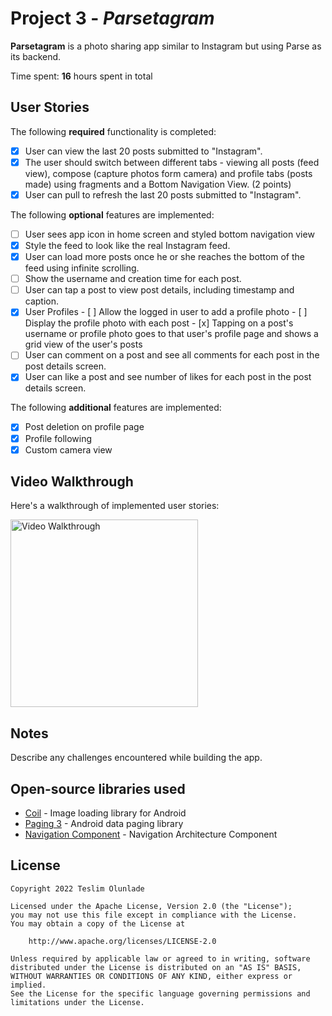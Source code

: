 # Project 3 - *Parsetagram*

**Parsetagram** is a photo sharing app similar to Instagram but using Parse as its backend.

Time spent: **16** hours spent in total

## User Stories

The following **required** functionality is completed:

- [x] User can view the last 20 posts submitted to "Instagram".
- [x] The user should switch between different tabs - viewing all posts (feed view), compose (capture photos form camera) and profile tabs (posts made) using fragments and a Bottom Navigation View. (2 points)
- [x] User can pull to refresh the last 20 posts submitted to "Instagram".

The following **optional** features are implemented:

- [ ] User sees app icon in home screen and styled bottom navigation view
- [x] Style the feed to look like the real Instagram feed.
- [x] User can load more posts once he or she reaches the bottom of the feed using infinite scrolling.
- [ ] Show the username and creation time for each post.
- [ ] User can tap a post to view post details, including timestamp and caption.
- [x] User Profiles
      - [ ] Allow the logged in user to add a profile photo
      - [ ] Display the profile photo with each post
      - [x] Tapping on a post's username or profile photo goes to that user's profile page and shows a grid view of the user's posts
- [ ] User can comment on a post and see all comments for each post in the post details screen.
- [x] User can like a post and see number of likes for each post in the post details screen.

The following **additional** features are implemented:

- [x] Post deletion on profile page
- [x] Profile following
- [x] Custom camera view

## Video Walkthrough

Here's a walkthrough of implemented user stories:

<img src='https://github.com/ogtega/parsetagram/blob/main/parsetagram.gif?raw=true' title='Video Walkthrough' width='300' alt='Video Walkthrough' />

## Notes

Describe any challenges encountered while building the app.

## Open-source libraries used

- [Coil](https://coil-kt.github.io/coil/) - Image loading library for Android
- [Paging 3](https://developer.android.com/topic/libraries/architecture/paging/v3-overview) - Android data paging library
- [Navigation Component](https://developer.android.com/guide/navigation/navigation-getting-started) - Navigation Architecture Component

## License

    Copyright 2022 Teslim Olunlade

    Licensed under the Apache License, Version 2.0 (the "License");
    you may not use this file except in compliance with the License.
    You may obtain a copy of the License at

        http://www.apache.org/licenses/LICENSE-2.0

    Unless required by applicable law or agreed to in writing, software
    distributed under the License is distributed on an "AS IS" BASIS,
    WITHOUT WARRANTIES OR CONDITIONS OF ANY KIND, either express or implied.
    See the License for the specific language governing permissions and
    limitations under the License.